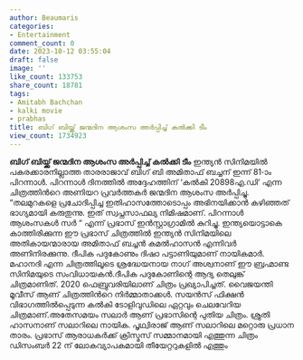 ```yaml
---
author: Beaumaris
categories:
- Entertainment
comment_count: 0
date: 2023-10-12 03:55:04
draft: false
image: ''
like_count: 133753
share_count: 18781
tags:
- Amitabh Bachchan
- kalki movie
- prabhas
title: ബിഗ്‌ ബിയ്ക്ക് ജന്മദിന ആശംസ അര്‍പ്പിച്ച് കല്‍ക്കി ടീം
view_count: 1734923
---
```


**ബിഗ്‌ ബിയ്ക്ക് ജന്മദിന ആശംസ അര്‍പ്പിച്ച് കല്‍ക്കി ടീം** ഇന്ത്യന്‍ സിനിമയില്‍ പകരക്കാരനില്ലാത്ത താരരാജാവ് ബിഗ്‌ ബി അമിതാഫ് ബച്ചന് ഇന്ന് 81-ാം പിറന്നാള്‍. പിറന്നാള്‍ ദിനത്തില്‍ അദ്ദേഹത്തിന് ‘കല്‍കി 20898എ.ഡി’ എന്ന ചിത്രത്തിന്‍റെ അണിയറ പ്രവര്‍ത്തകര്‍ ജന്മദിന ആശംസ അര്‍പ്പിച്ചു. “തലമുറകളെ പ്രചോദിപ്പിച്ച ഇതിഹാസത്തോടൊപ്പം അഭിനയിക്കാന്‍ കഴിഞ്ഞത് ഭാഗ്യമായി കരുതുന്നു. ഇത് സ്വപ്നസാഫല്യ നിമിഷമാണ്. പിറന്നാള്‍ ആശംസകള്‍ സര്‍ “ എന്ന് പ്രഭാസ് ഇന്‍സ്റ്റാഗ്രാമില്‍ കുറിച്ചു. ഇന്ത്യയൊട്ടാകെ കാത്തിരിക്കുന്ന ഈ പ്രഭാസ് ചിത്രത്തില്‍ ഇന്ത്യന്‍ സിനിമയിലെ അതികായന്മാരായ അമിതാഫ് ബച്ചന്‍ കമല്‍ഹാസന്‍ എന്നിവര്‍ അണിനിരക്കുന്നു. ദീപിക പദുകോണും ദിഷാ പട്ടാണിയുമാണ്‌ നായികമാര്‍. മഹാനദി എന്ന ചിത്രത്തിലൂടെ ശ്രദ്ധേയനായ നാഗ് അശ്വനാണ് ഈ ബ്രഹ്മാണ്ട സിനിമയുടെ സംവിധായകന്‍.ദീപിക പദുകോണിന്റെ ആദ്യ തെലുങ്ക് ചിത്രമാണിത്. 2020 ഫെബ്രുവരിയിലാണ് ചിത്രം പ്രഖ്യാപിച്ചത്. വൈജയന്തി മൂവീസ് ആണ് ചിത്രത്തിന്‍റെ നിര്‍മ്മാതാക്കള്‍. സയന്‍സ് ഫിക്ഷന്‍ വിഭാഗത്തില്‍പ്പെടുന്ന കല്‍കി ടോളിവുഡിലെ ഏറ്റവും ചെലവേറിയ ചിത്രമാണ്.അതേസമയം സലാർ ആണ് പ്രഭാസിന്റെ പുതിയ ചിത്രം. ശ്രുതി ഹാസനാണ് സലാറിലെ നായിക. പൃഥ്വിരാജ് ആണ് സലാറിലെ മറ്റൊരു പ്രധാന താരം. പ്രഭാസ് ആരാധകര്‍ക്ക് ക്രിസ്മസ് സമ്മാനമായി എത്തുന്ന ചിത്രം ഡിസംബര്‍ 22 ന് ലോകവ്യാപകമായി തീയേറ്ററുകളില്‍ എത്തും